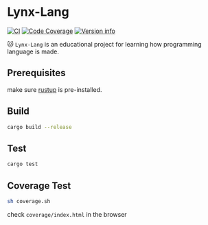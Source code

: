 # Lynx-Lang

[![CI](https://github.com/linc2046/lynx-lang/actions/workflows/ci.yml/badge.svg?branch=main)](https://github.com/linc2046/lynx-lang/actions/workflows/ci.yml)
[![Code Coverage](https://github.com/linc2046/lynx-lang/actions/workflows/coverage.yml/badge.svg?branch=main)](https://github.com/linc2046/lynx-lang/actions/workflows/coverage.yml)
[![Version info](https://img.shields.io/crates/v/lynxlang.svg)](https://crates.io/crates/lynxlang)

:cat: `Lynx-Lang` is an educational project for learning how programming language is made.

## Prerequisites

make sure [rustup](https://rustup.rs/) is pre-installed.

## Build

```sh
cargo build --release
```

## Test

```sh
cargo test
```

## Coverage Test

```sh
sh coverage.sh
```

check `coverage/index.html` in the browser